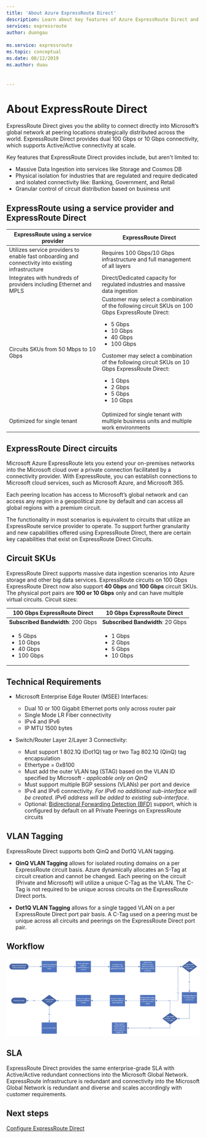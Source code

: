 ```yaml
---
title: 'About Azure ExpressRoute Direct'
description: Learn about key features of Azure ExpressRoute Direct and information needed to onboard to ExpressRoute Direct, like available SKUs and technical requirements.
services: expressroute
author: duongau

ms.service: expressroute
ms.topic: conceptual
ms.date: 08/12/2019
ms.author: duau


---
```


# About ExpressRoute Direct

ExpressRoute Direct gives you the ability to connect directly into Microsoft’s global network at peering locations strategically distributed across the world. ExpressRoute Direct provides dual 100 Gbps or 10 Gbps connectivity, which supports Active/Active connectivity at scale.

Key features that ExpressRoute Direct provides include, but aren't limited to:

* Massive Data Ingestion into services like Storage and Cosmos DB
* Physical isolation for industries that are regulated and require dedicated and isolated connectivity like: Banking, Government, and Retail
* Granular control of circuit distribution based on business unit

## ExpressRoute using a service provider and ExpressRoute Direct

| **ExpressRoute using a service provider** | **ExpressRoute Direct** | 
| --- | --- |
| Utilizes service providers to enable fast onboarding and connectivity into existing infrastructure | Requires 100 Gbps/10 Gbps infrastructure and full management of all layers
| Integrates with hundreds of providers including Ethernet and MPLS | Direct/Dedicated capacity for regulated industries and massive data ingestion |
| Circuits SKUs from 50 Mbps to 10 Gbps | Customer may select a combination of the following circuit SKUs on 100 Gbps ExpressRoute Direct: <ul><li>5 Gbps</li><li>10 Gbps</li><li>40 Gbps</li><li>100 Gbps</li></ul> Customer may select a combination of the following circuit SKUs on 10 Gbps ExpressRoute Direct:<ul><li>1 Gbps</li><li>2 Gbps</li><li>5 Gbps</li><li>10 Gbps</li></ul>
| Optimized for single tenant | Optimized for single tenant with multiple business units and multiple work environments

## ExpressRoute Direct circuits

Microsoft Azure ExpressRoute lets you extend your on-premises networks into the Microsoft cloud over a private connection facilitated by a connectivity provider. With ExpressRoute, you can establish connections to Microsoft cloud services, such as Microsoft Azure, and Microsoft 365.

Each peering location has access to Microsoft’s global network and can access any region in a geopolitical zone by default and can access all global regions with a premium circuit.  

The functionality in most scenarios is equivalent to circuits that utilize an ExpressRoute service provider to operate. To support further granularity and new capabilities offered using ExpressRoute Direct, there are certain key capabilities that exist on ExpressRoute Direct Circuits.

## Circuit SKUs

ExpressRoute Direct supports massive data ingestion scenarios into Azure storage and other big data services. ExpressRoute circuits on 100 Gbps ExpressRoute Direct now also support **40 Gbps** and **100 Gbps** circuit SKUs. The physical port pairs are **100 or 10 Gbps** only and can have multiple virtual circuits. Circuit sizes:

| **100 Gbps ExpressRoute Direct** | **10 Gbps ExpressRoute Direct** | 
| --- | --- |
| **Subscribed Bandwidth**: 200 Gbps | **Subscribed Bandwidth**: 20 Gbps |
| <ul><li>5 Gbps</li><li>10 Gbps</li><li>40 Gbps</li><li>100 Gbps</li></ul> | <ul><li>1 Gbps</li><li>2 Gbps</li><li>5 Gbps</li><li>10 Gbps</li></ul>

## Technical Requirements

* Microsoft Enterprise Edge Router (MSEE) Interfaces:
    * Dual 10 or 100 Gigabit Ethernet ports only across router pair
    * Single Mode LR Fiber connectivity
    * IPv4 and IPv6
    * IP MTU 1500 bytes

* Switch/Router Layer 2/Layer 3 Connectivity:
    * Must support 1 802.1Q (Dot1Q) tag or two Tag 802.1Q (QinQ) tag encapsulation
    * Ethertype = 0x8100
    * Must add the outer VLAN tag (STAG) based on the VLAN ID specified by Microsoft - *applicable only on QinQ*
    * Must support multiple BGP sessions (VLANs) per port and device
    * IPv4 and IPv6 connectivity. *For IPv6 no additional sub-interface will be created. IPv6 address will be added to existing sub-interface*. 
    * Optional: [Bidirectional Forwarding Detection (BFD)](./expressroute-bfd.md) support, which is configured by default on all Private Peerings on ExpressRoute circuits

## VLAN Tagging

ExpressRoute Direct supports both QinQ and Dot1Q VLAN tagging.

* **QinQ VLAN Tagging** allows for isolated routing domains on a per ExpressRoute circuit basis. Azure dynamically allocates an S-Tag at circuit creation and cannot be changed. Each peering on the circuit (Private and Microsoft) will utilize a unique C-Tag as the VLAN. The C-Tag is not required to be unique across circuits on the ExpressRoute Direct ports.

* **Dot1Q VLAN Tagging** allows for a single tagged VLAN on a per ExpressRoute Direct port pair basis. A C-Tag used on a peering must be unique across all circuits and peerings on the ExpressRoute Direct port pair.

## Workflow

[![workflow](./media/expressroute-erdirect-about/workflow1.png)](./media/expressroute-erdirect-about/workflow1.png#lightbox)

## SLA

ExpressRoute Direct provides the same enterprise-grade SLA with Active/Active redundant connections into the Microsoft Global Network. ExpressRoute infrastructure is redundant and connectivity into the Microsoft Global Network is redundant and diverse and scales accordingly with customer requirements. 

## Next steps

[Configure ExpressRoute Direct](expressroute-howto-erdirect.md)
